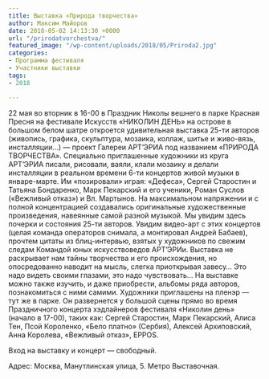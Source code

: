 ```yaml
---
title: Выставка «Природа творчества»
author: Максим Майоров
date: 2018-05-02 14:13:30 +0000
url: "/prirodatvorchestva/"
featured_image: "/wp-content/uploads/2018/05/Priroda2.jpg"
categories:
- Программа фестиваля
- Участники выставки
tags:
- 2018

---
```

22 мая во вторник в 16-00 в Праздник Николы вешнего в парке Красная Пресня на фестивале Искусств «НИКОЛИН ДЕНЬ» на острове в большом белом шатре откроется удивительная выставка 25-ти авторов (живопись, графика, скульптура, мозаика, коллаж, шитье и живо-вязь, инсталляции…) — проект Галереи АРТ’ЭРИА под названием «ПРИРОДА ТВОРЧЕСТВА». Специально приглашенные художники из круга АРТ’ЭРИА писали, рисовали, ваяли, клали мозаику и делали инсталляции в реальном времени 6-ти концертов живой музыки в январе-марте. Им «позировали» играя: «Дефеса», Сергей Старостин и Татьяна Бондаренко, Марк Пекарский и его ученики, Роман Суслов («Вежливый отказ») и Вл. Мартынов. На максимальном напряжении и с полной концентрацией создавались оригинальные художественные произведения, навеянные самой разной музыкой. Мы увидим здесь почерки и состояния 25-ти авторов. Увидим видео-арт с этих концертов (целая команда операторов снимала, а монтировал Андрей Бабаев), прочтем цитаты из блиц-интервью, взятых у художников по свежим следам Командой юных искусствоведов АРТ’ЭРИи. Выставка не раскрывает нам тайны творчества и его происхождения, но опосредованно наводит на мысль, слегка приоткрывая завесу… Это надо видеть своими глазами, это надо чувствовать… На выставке можно также изучить, и даже приобрести, альбомы ряда авторов, познакомиться с ними самими. Художники приглашены на пленэр — тут же в парке. Он развернется у большой сцены прямо во время Праздничного концерта хэдлайнеров фестиваля «Николин день» (начало в 17-00), таких как: Сергей Старостин, Марк Пекарский, Алиса Тен, Псой Короленко, «Бело платно» (Сербия), Алексей Архиповский, Анна Королева, «Вежливый отказ», EPPOS. 

Вход на выставку и концерт — свободный.

Адрес: Москва, Манутлинская улица, 5. Метро Выставочная.
